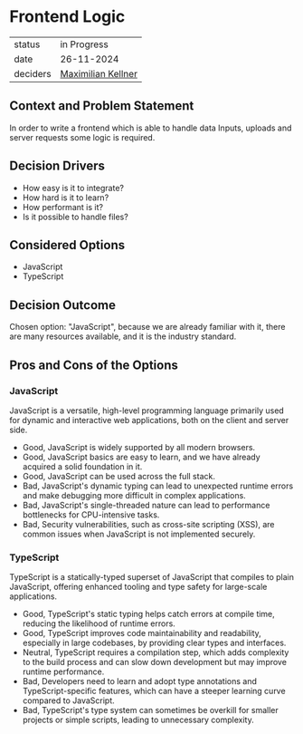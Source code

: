 # Frontend Logic

|          |                                                                                                      |
| -------- | ---------------------------------------------------------------------------------------------------- |
| status   | in Progress |
| date     | 26-11-2024  |
| deciders | [Maximilian Kellner](https://github.com/MaximilianKellner)                                                    |

## Context and Problem Statement

In order to write a frontend which is able to handle data Inputs, uploads and server requests some logic is required.

## Decision Drivers

* How easy is it to integrate?
* How hard is it to learn?
* How performant is it?
* Is it possible to handle files?

## Considered Options

* JavaScript
* TypeScript

## Decision Outcome

Chosen option: "JavaScript", because we are already familiar with it, there are many resources available, and it is the industry standard.

## Pros and Cons of the Options

### JavaScript

JavaScript is a versatile, high-level programming language primarily used for dynamic and interactive web applications, both on the client and server side.

* Good, JavaScript is widely supported by all modern browsers.
* Good, JavaScript basics are easy to learn, and we have already acquired a solid foundation in it.
* Good, JavaScript can be used across the full stack.
* Bad, JavaScript's dynamic typing can lead to unexpected runtime errors and make debugging more difficult in complex applications.
* Bad, JavaScript's single-threaded nature can lead to performance bottlenecks for CPU-intensive tasks.
* Bad, Security vulnerabilities, such as cross-site scripting (XSS), are common issues when JavaScript is not implemented securely.

### TypeScript

TypeScript is a statically-typed superset of JavaScript that compiles to plain JavaScript, offering enhanced tooling and type safety for large-scale applications.

* Good, TypeScript's static typing helps catch errors at compile time, reducing the likelihood of runtime errors.
* Good, TypeScript improves code maintainability and readability, especially in large codebases, by providing clear types and interfaces.
* Neutral, TypeScript requires a compilation step, which adds complexity to the build process and can slow down development but may improve runtime performance.
* Bad, Developers need to learn and adopt type annotations and TypeScript-specific features, which can have a steeper learning curve compared to JavaScript.
* Bad, TypeScript's type system can sometimes be overkill for smaller projects or simple scripts, leading to unnecessary complexity.